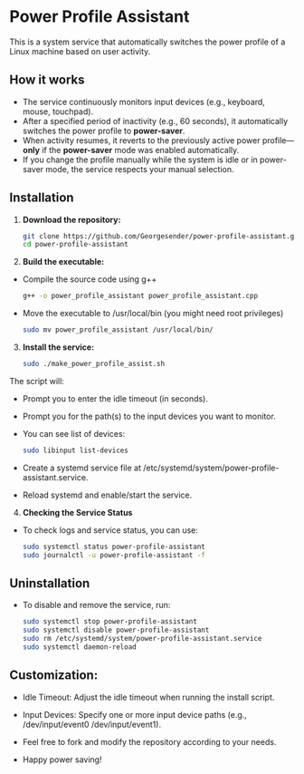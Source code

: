 # Power Profile Assistant

This is a system service that automatically switches the power profile of a Linux machine based on user activity.

## How it works

- The service continuously monitors input devices (e.g., keyboard, mouse, touchpad).
- After a specified period of inactivity (e.g., 60 seconds), it automatically switches the power profile to **power-saver**.
- When activity resumes, it reverts to the previously active power profile—**only** if the **power-saver** mode was enabled automatically.
- If you change the profile manually while the system is idle or in power-saver mode, the service respects your manual selection.

## Installation

1. **Download the repository:**

   ```bash
   git clone https://github.com/Georgesender/power-profile-assistant.git
   cd power-profile-assistant

2. **Build the executable:**
    
- Compile the source code using g++
    
    ```bash
    g++ -o power_profile_assistant power_profile_assistant.cpp

- Move the executable to /usr/local/bin (you might need root privileges)

    ```bash
    sudo mv power_profile_assistant /usr/local/bin/

3. **Install the service:**
    
    ```bash
    sudo ./make_power_profile_assist.sh
    
The script will:

- Prompt you to enter the idle timeout (in seconds).

- Prompt you for the path(s) to the input devices you want to monitor.

- You can see list of devices:

    ```bash
    sudo libinput list-devices

- Create a systemd service file at /etc/systemd/system/power-profile-assistant.service.

- Reload systemd and enable/start the service.

4. **Checking the Service Status**

- To check logs and service status, you can use:

    ```bash
    sudo systemctl status power-profile-assistant
    sudo journalctl -u power-profile-assistant -f

## Uninstallation
- To disable and remove the service, run:

    ```bash
    sudo systemctl stop power-profile-assistant
    sudo systemctl disable power-profile-assistant
    sudo rm /etc/systemd/system/power-profile-assistant.service
    sudo systemctl daemon-reload

## Customization:

- Idle Timeout: Adjust the idle timeout when running the install script.

- Input Devices: Specify one or more input device paths (e.g., /dev/input/event0 /dev/input/event1).

- Feel free to fork and modify the repository according to your needs.

- Happy power saving!
